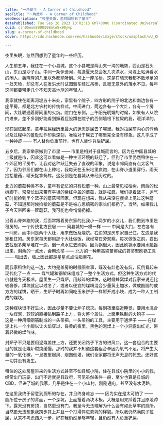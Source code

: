 ```yaml
---
title: "一角童年 - A Corner of Childhood"
seoTitle: "一角童年 - A Corner of Childhood"
seoDescription: "夜里失眠，忽然回想到了童年"
datePublished: Tue Sep 26 2023 10:02:13 GMT+0000 (Coordinated Universal Time)
cuid: cln05ewm8000008mle8k90yvp
slug: a-corner-of-childhood
cover: https://cdn.hashnode.com/res/hashnode/image/stock/unsplash/wU_KFrosSfs/upload/49fb672e8c9e003e91aec2d00b205cf2.jpeg

---
```


夜里失眠，忽然回想到了童年的一些经历。

人生前五年，我住在一个小县城。这个小县城是两山夹一沟的地势，西山是石头山，东山是沙子山。中间一条伊逊河，每逢夏天总会发几次洪水，河堤上站满看水的闲人，轰隆隆的几里以外都能听到。河上一座吊桥，这是在晴天我都不敢涉足的一处天险，却总有人在发洪水时试图骑车经过吊桥，且毫无意外的落水不见。每年这河都要带走几个不知天高地厚的年轻人。

我家就住在距离河堤五十米处，家里有个院子，四方形的院子的北边和南边各有一座平房，都是北方农村的传统样式，中间进门，两边各有一个大灶，各有一个房间，大灶联通着房间里的火炕。院门在东侧，上午阳光明媚的时候，如果有人从院门进来，差不多刚好能看到撅着屁股蹲在院子的西侧墙根下拉屎的我，暖洋洋的。

现在回忆起来，童年拉屎经历里最大的迷思是屎去了哪里。我对拉屎前内心的悸动以及过程中的羞耻动作印象深刻，唯独对于屎去了哪里完全没有印象。这几乎成了一种神迹 —— 有人替你负重前行，也有人替你背后铲屎。

五岁后，我家举家搬到了市里 —— 市里是相对于县城而言的，因为在中国县城的上级就是市，因此这可以看做是一种生活环境的跃迁了。但到了市里仍然租住在一个郊区的平房中，让我对这种跃迁失去了直观的印象。说是市郊简直有点太客气了，因为邻居们都在山上种地，我每天在玉米地里疯跑，在山脊小道里穿行，雨天捡拾蘑菇，晴天捉拿蚂蚱，这反倒是在县城从未经历过的。

北方的蘑菇种类不多，童年有记忆的只有松蘑一种。山上最常见松柏树，雨后的松树脚下，常常长出来带有平坦的紫红伞盖的蘑菇，就是松蘑。我们提着篮子，运气好时能捡到半个篮子的蘑菇带回家，但现在想来，我从来没在餐桌上见过这种蘑菇，不知道那时候捡拾的蘑菇是不是被心思缜密的家长们都扔了。当然，如果我儿子今天带回来一筐蘑菇，我可能也会悄悄扔掉。

沿着山脊奔跑的我，后面常跟着房东家的比我小一两岁的小女儿，我们搬到市里是租房的，一个传统北方民居 —— 同县城的一模一样 —— 中间是大门，左右各有一间房，而中间是两个大灶，用来做饭及烧炕。右边的是房东家自己住，左边是我家租住的。房东家每天都用那个大灶做饭，我经常在旁观察。每次做饭之前，要出去找很多柴草堆在一边，倒一点水进去刷锅，因为锅很大，因此刷锅水要用水瓢舀出来，剩余的一点水，会用炊帚 —— 北方的一种用高粱苗绑成的笤帚型刷锅工具 —— 甩出去，墙上因此都是星星点点油脂麻花。

而我家租住的这一边，大约是盖房的时候图省事，既没有灶也没有炕，反倒看起来现代化了一点 —— 煤气罐和钢架床组成了一整个生活方式。但这种生活方式的代价就是冬天极冷，屋里生一只煤炉，用敲碎的煤块，这时候蜂窝煤对我家来说还比较奢侈，煤块就足以过冬了，或者以便宜的煤粉混合少量黄土加水，做成圆圆的或方方的煤饼，晒干，生炉子时再如同吃玉米饼子一样掰开成小块，成为一种人工制成的煤块。

这种煤块很不好生火，因此尽量不要让炉子熄灭。每到夜里临近睡觉，要用水混合一块煤泥，软软的直接贴到路子上方，将火整个盖住，上面用铁制的火钩子 —— 这是一种用细钢筋制成的一头带把，一头带钩的工具，主要用于通炉子 —— 在煤泥上扎一个小眼以让火焰穿过，昏黄的夜里，黑色的泥煤上一个小洞露出红光，带着轻微的煤气味。

封炉子不只是要用泥煤盖住上方，还要关闭路子下方的进风口，这一套组合的主要目的就是让煤炉燃烧缓慢，那时的我并不知道这套组合拳因为氧气不足，将产生大量的一氧化碳，一旦夜里起风、烟囱倒灌，我们全家都将无声无息的死去。还好这一切并没有发生。

租住的这处房屋带来的生活方式甚至不如县城小院，住在县城小院里的小小的我，经常出门玩耍，出门不远就是县政府，可见虽然条件一般，至少也算是县城的 CBD，但进了城的我家，几乎是住在一个小山村，刚刚通电，甚至没有水泥路。

在这里我终于留意到厕所的存在，并且终身难忘 —— 因为实在是太可怕了 —— 厕所位于房子的背面，一个深坑，上面搭着两块木板，大概是用来踩着并且原地蹲下。露天没有房顶，当然更没有门，我至今无法理解为什么会有如此草率的厕所，当然更无法想象我跨步其上并且一个打滑摔进粪坑的样貌。所以我仍然满院子拉屎，从来不考虑踏入一步，好在我仍然足够年轻，且仍然有人负重铲屎。